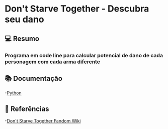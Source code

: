 # Don't Starve Together - Descubra seu dano

## 💻 Resumo
### Programa em code line para calcular potencial de dano de cada personagem com cada arma diferente

## 📚 Documentação
-[Python](https://docs.python.org/3/)

## 🔎 Referências
-[Don't Starve Together Fandom Wiki](https://dontstarve.fandom.com/wiki/Don%27t_Starve_Together)
